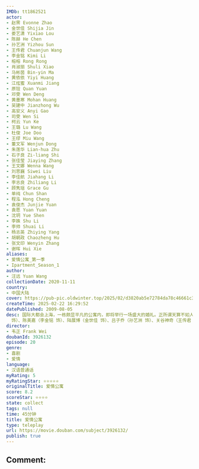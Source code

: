```yaml
---
IMDb: tt1862521
actor:
- 赵霁 Evonne Zhao
- 金世佳 Shijia Jin
- 娄艺潇 Yixiao Lou
- 陈赫 He Chen
- 孙艺洲 Yizhou Sun
- 王传君 Chuanjun Wang
- 李金铭 Kimi Li
- 榕榕 Rong Rong
- 肖淑丽 Shuli Xiao
- 马彬茵 Bin-yin Ma
- 黄依依 Yiyi Huang
- 江炫蜜 Xuanmi Jiang
- 原铨 Quan Yuan
- 邓雯 Wen Deng
- 黄墨寒 Mohan Huang
- 吴建中 Jianzhong Wu
- 高安义 Anyi Gao
- 司雯 Wen Si
- 柯云 Yun Ke
- 王璐 Lu Wang
- 杜俊 Joe Doo
- 王缪 Miu Wang
- 董文军 Wenjun Dong
- 朱莲华 Lian-hua Zhu
- 石子良 Zi-liang Shi
- 张佳莹 Jiaying Zhang
- 王文娜 Wenna Wang
- 刘思巍 Siwei Liu
- 李佳航 Jiahang Li
- 李志良 Zhiliang Li
- 顾隽瑶 Grace Gu
- 单纯 Chun Shan
- 程泓 Hong Cheng
- 袁俊杰 Junjie Yuan
- 袁愿 Yuan Yuan
- 沈玥 Yue Shen
- 李姝 Shu Li
- 李帅 Shuai Li
- 杨志英 Zhiying Yang
- 胡朝政 Chaozheng Hu
- 张文印 Wenyin Zhang
- 谢晖 Hui Xie
aliases:
- 爱情公寓_第一季
- Ipartment_Season_1
author:
- 汪远 Yuan Wang
collectionDate: 2020-11-11
country:
- 中国大陆
cover: https://pub-pic.oldwinter.top/2025/02/d3820ab5e72784da78c46661c33d9d88.png
createTime: 2025-02-22 16:29:52
datePublished: 2009-08-05
desc: 国际大都会上海，一栋颇显平凡的公寓内，即将举行一场盛大的婚礼。正所谓天算不如人算，虽然此前经过周密准备，但是几名爱恨纠葛的孽侣乱入，以及各种意想不到的状况，令婚礼朝着难以预见的方向发展。在此之后，公寓正式更名“爱情公寓”，顺理成章迎来了7个来自五湖四海、从事不同职业并且性格各异的青年男女，林宛瑜（赵霁
  饰）、陈美嘉（李金铭 饰）、陆展博（金世佳 饰）、吕子乔（孙艺洲 饰）、关谷神奇（王传君 饰）、胡一菲（娄艺潇 饰）和曾小贤（陈赫 饰）。 在接下来的日子里，这几位新新人类恋爱吵架、插科打诨，度过了一个个喧嚣又难忘的日子。爱情的萌芽也在他们的心中蓬勃生长……
director:
- 韦正 Frank Wei
doubanId: 3926132
episode: 20
genre:
- 喜剧
- 爱情
language:
- 汉语普通话
myRating: 5
myRatingStar: ⭐⭐⭐⭐⭐
originalTitle: 爱情公寓
score: 8.2
scoreStar: ⭐⭐⭐⭐
state: collect
tags: null
time: 45分钟
title: 爱情公寓
type: teleplay
url: https://movie.douban.com/subject/3926132/
publish: true
---
```


Comment: 
---